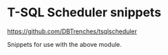# T-SQL Scheduler snippets

https://github.com/DBTrenches/tsqlscheduler

Snippets for use with the above module.
